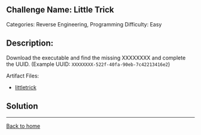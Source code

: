 ## Challenge Name: Little Trick
Categories: Reverse Engineering, Programming
Difficulty: Easy

## Description: 
Download the executable and find the missing XXXXXXXX and complete the UUID.
(Example UUID: `XXXXXXXX-522f-40fa-90eb-7c42213416e2`)

Artifact Files:
* [littletrick]()

## Solution



---
[Back to home](../main.md)

